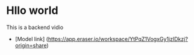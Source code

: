 # Hllo world
This is a backend vidio
- [Model link] (https://app.eraser.io/workspace/YtPqZ1VogxGy1jzIDkzj?origin=share)

